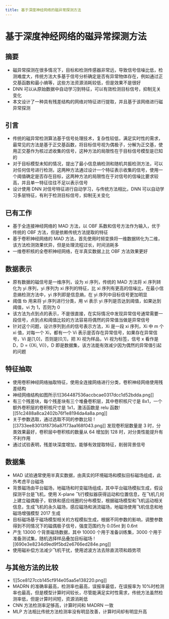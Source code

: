 ```yaml
---
title: 基于深度神经网络的磁异常探测方法
---
```


# 基于深度神经网络的磁异常探测方法

## 摘要

- 磁异常探测在很多情况下，目标和检测传感器非常远，导致信号信噪比低，检测难度大，传统方法大多基于信号分析确定是否有异常物体存在，例如通过正交基函数和最小熵等，这些方法资源消耗较低，但是效果不是很好
- DNN 可以从原始数据中自动学习到特征，可以有效检测目标信号，抑制无关变化
- 本文设计了一种具有残差结构的网络对特征进行提取，并且基于该网络进行磁异常探测

## 引言

- 传统的磁异常检测算法基于信号处理技术，复杂性较低，满足实时性的需求，最常见的方法是基于正交基函数，将目标信号视为偶极子，分解为正交基，使用正交基作为核过滤收集的信号，这种方法的局限性在于目标信号模型是已知的
- 对于目标模型未知的情况，提出了最小信息熵检测和随机共振检测方法，可以对任何信号进行检测，这两种方法通过设计一个特征表示收集的信号，使用一个阈值确定是否存在目标，这两种方法的局限性在于对信号的信噪比要求较高，并且单一特征往往不足以表示信号
- 设计使用 DNN 对信号特征进行自动学习，与传统方法相比，DNN 可以自动学习多层特征，有利于检测目标信号，抑制无关变化

## 已有工作

- 基于全连接神经网络的 MAD 方法，以 OBF 系数和信号方法作为输入，优于传统的 OBF 方法，但是依赖传统方法提取的特征
- 基于卷积神经网络的 MAD 方法，首先使用时频变换将一维数据转化为二维，该方法检测效果优异，但是处理流程过长，时间消耗多
- 一维卷积核的全卷积神经网络，在半真实数据上比 OBF 方法效果更好

## 数据表示

- 原有数据的磁信号是一维序列，设为 xi 序列，传统的 MAD 方法将 xi 序列转化为 yi 序列，yi 序列为 xi 序列的特征，比 xi 序列有更高的信噪比，在最小信息熵检测方法中，yi 序列即是信息熵，在 yi 序列中目标信号更加明显
- 阈值 tb 用来将 yi 序列进行分类，用 vi 表示 yi 序列是否达到阈值，如果达到阈值，vi 为 1，否则为 0
- 该方法为点到点的表示，不是很直接，在实际情况中发现异常信号通常需要一段信号，点到点和阈值比较的方法容易将偶然的异常值当做是异常信号
- 针对这个问题，设计序列到点的信号表示方法，Xi 是一段 xi 序列，Xi 中 m 个 xi 值，对每一个 Xi，都有一个 Vi 表示是否存在异常信号，如果存在异常信号，Vi 是[1,0]，否则是[0,1]，把 Xi 视为样品，Vi 视为标签，信号 x 看作是 D，D = {(Xi, Vi)}，D 即是数据集，该方法能有效减少因为偶然的异常值引起的问题

## 特征抽取

- 使用卷积神经网络抽取特征，使用全连接网络进行分类，卷积神经网络使用残差结构
- 神经网络结构如图所示![[364487536accbcae0317dcc1d52bdda.png]]
- 有三个残差块，每个残差块有三个堆叠卷积层，其中卷积核尺寸是 8x1，一个额外卷积层的卷积核尺寸是 1x1，激活函数是 relu 函数![[51c2488a8ca2402b76f1e8194da4a8a.png]]
- 关于参数选取，通过选取不同的参数比较 ![[3733ee83013f8736a87f73aa168f043.png]] 发现卷积层数量是 3 时，分类效果最好，卷积层中卷积核的数量从 64 增加到 128 时，对分类性能提升有不利作用
- 通过试验表明，残差块深度增加，能够有效提取特征，削弱背景信号

## 数据集

- MAD 试验通常使用半真实数据，由真实的环境磁场和模拟目标磁场组成，此外考虑平台磁场
- 背景磁场由平台磁场，地磁场和时变磁场组成，其中平台磁场模拟生成，假设探测平台是飞机，使用 X-plane 飞行模拟器获得运动和位置信息，在飞机几何上建立磁偶极子，软铁和感应线圈的分布模型，根据磁场模型和飞机运动相关信息，生成飞机的永久磁场，感应磁场和涡流磁场，地磁场使用飞机信息和地磁场增强模型 2017 生成
- 目标磁场基于磁场模型相关的方程模拟生成，根据不同参数的影响，调整参数得到不同情况下的磁偶极子信号，强度范围约为 0.05nt 到 0.6nt
- 产生 13000 个背景磁场数据，其中 10000 个用于准备训练集，3000 个用于准备测试集，随机选择样品叠加目标磁场
![[690e3e8234d9ed9f5bd2e6766ed284e.png]]
- 使用磁补偿方法减少飞机干扰，使用滤波方法去除直流项和趋势项

## 与其他方法的比较

- ![[5ce8127ccb145cf914e05aa5e138220.png]]
- MADRN 的准确率最高，检测率也最高，误报率最低，在误报率为 10%时检测率也最高，但是模型计算时间较长，尽管能满足实时性需求，传统方法虽然检测率低，但是计算时间短，资源消耗低
- CNN 方法检测率足够高，计算时间和 MADRN 一致
- MLP 方法相比传统方法检测率没有明显改善，计算时间却有明显升高
